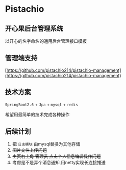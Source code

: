 # Pistachio 

## 开心果后台管理系统

以开心的名字命名的通用后台管理接口模板

## 管理端支持

[https://github.com/pistachio214/pistachio-management](https://github.com/pistachio214/pistachio-management)

## 技术方案

`SpringBoot2.6` + `Jpa` + `mysql` + `redis`

希望用最简单的技术完成各种操作

## 后续计划
1. 把 `日志模块` 由mysql替换为其他存储
2. ~~图片文件上传问题~~
3. ~~主页右上角 管理员 点击个人信息编辑操作问题~~
4. 考虑是不是弄个消息通知,用netty实现长连接推送
